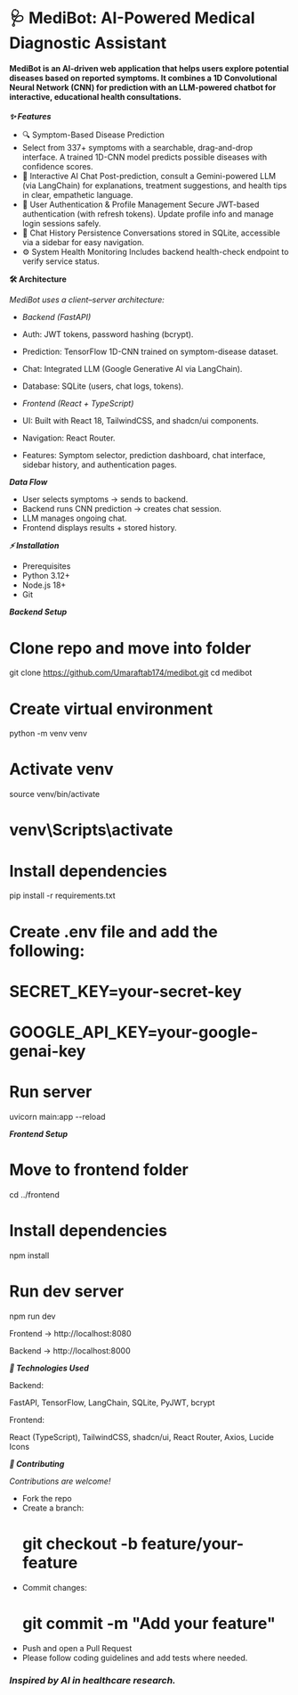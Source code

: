 # 🩺 MediBot: AI-Powered Medical Diagnostic Assistant

#### MediBot is an AI-driven web application that helps users explore potential diseases based on reported symptoms. It combines a 1D Convolutional Neural Network (CNN) for prediction with an LLM-powered chatbot for interactive, educational health consultations.

***✨ Features***

- 🔍 Symptom-Based Disease Prediction
- Select from 337+ symptoms with a searchable, drag-and-drop interface. A trained 1D-CNN model predicts possible diseases with confidence scores.
- 🤖 Interactive AI Chat
Post-prediction, consult a Gemini-powered LLM (via LangChain) for explanations, treatment suggestions, and health tips in clear, empathetic language.
- 🔐 User Authentication & Profile Management
Secure JWT-based authentication (with refresh tokens). Update profile info and manage login sessions safely.
- 💬 Chat History Persistence
Conversations stored in SQLite, accessible via a sidebar for easy navigation.
- ⚙️ System Health Monitoring
Includes backend health-check endpoint to verify service status.

**🛠️ Architecture**

*MediBot uses a client–server architecture:*

- *Backend (FastAPI)*
- Auth: JWT tokens, password hashing (bcrypt).
- Prediction: TensorFlow 1D-CNN trained on symptom-disease dataset.
- Chat: Integrated LLM (Google Generative AI via LangChain).
- Database: SQLite (users, chat logs, tokens).

- *Frontend (React + TypeScript)*
- UI: Built with React 18, TailwindCSS, and shadcn/ui components.
- Navigation: React Router.
- Features: Symptom selector, prediction dashboard, chat interface, sidebar history, and authentication pages.

***Data Flow***

- User selects symptoms → sends to backend.
- Backend runs CNN prediction → creates chat session.
- LLM manages ongoing chat.
- Frontend displays results + stored history.

***⚡ Installation***
- Prerequisites
- Python 3.12+
- Node.js 18+
- Git

***Backend Setup***
# Clone repo and move into folder
git clone https://github.com/Umaraftab174/medibot.git
cd medibot

# Create virtual environment
python -m venv venv

# Activate venv
source venv/bin/activate
# venv\Scripts\activate

# Install dependencies
pip install -r requirements.txt

# Create .env file and add the following:
# SECRET_KEY=your-secret-key
# GOOGLE_API_KEY=your-google-genai-key

# Run server
uvicorn main:app --reload

***Frontend Setup***
# Move to frontend folder
cd ../frontend

# Install dependencies
npm install

# Run dev server
npm run dev


Frontend → http://localhost:8080

Backend → http://localhost:8000

***🧩 Technologies Used***

Backend:

FastAPI, TensorFlow, LangChain, SQLite, PyJWT, bcrypt

Frontend:

React (TypeScript), TailwindCSS, shadcn/ui, React Router, Axios, Lucide Icons


***🤝 Contributing***

*Contributions are welcome!*

- Fork the repo
- Create a branch:
  # git checkout -b feature/your-feature
- Commit changes:
  # git commit -m "Add your feature"
- Push and open a Pull Request
- Please follow coding guidelines and add tests where needed.

### *Inspired by AI in healthcare research.*
